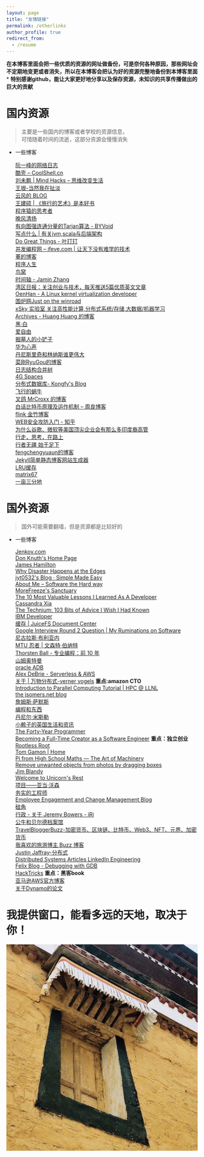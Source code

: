 ```yaml
---
layout: page
title: "友情链接"
permalink: /otherlinks
author_profile: true
redirect_from:
  - /resume
---
```


**在本博客里面会把一些优质的资源的网址做备份，可是奈何各种原因，那些网址会不定期地变更或者消失，所以在本博客会把认为好的资源完整地备份到本博客里面***
**特别感谢github，能让大家更好地分享以及保存资源，未知识的共享传播做出的巨大的贡献**

# 国内资源
>主要是一些国内的博客或者学校的资源信息，<br>
>可惜随着时间的流逝，这部分资源会慢慢消失

  * 一些博客    
  
  
    [阮一峰的网络日志](http://www.ruanyifeng.com/blog/)           
    [酷壳 – CoolShell.cn](https://www.coolshell.cn/)           
    [刘未鹏 | Mind Hacks – 思维改变生活](http://mindhacks.cn/)           
    [王垠-当然我在扯淡](http://www.yinwang.org/)           
    [云风的 BLOG](https://blog.codingnow.com/)           
    [王建硕 | 《旅行的艺术》是本好书](http://home.wangjianshuo.com/cn/)           
    [程序猿的思考者](https://program-think.blogspot.com)           
    [晚风清扬](http://www.qyjohn.net/)           
    [有向图强连通分量的Tarjan算法 - BYVoid](https://www.byvoid.com/zhs/blog/scc-tarjan)           
    [写点什么 | 有关jvm,scala与后端架构](http://hongjiang.info/)           
    [Do Great Things - 叶玎玎](http://yedingding.com/)              
    [并发编程网 – ifeve.com | 让天下没有难学的技术](http://ifeve.com/)           
    [董的博客 ](http://dongxicheng.org/)            
    [程序人生](https://programlife.net/)           
    [鸟窝](https://colobu.com/)           
    [时间轴 - Jamin Zhang](https://jaminzhang.github.io/timeline/)           
    [湾区日报：关注创业与技术，每天推送5篇优质英文文章](https://wanqu.co/)           
    [OenHan - A Linux kernel virtualization developer](http://oenhan.com/)           
    [围炉网Just on the winroad](http://blog.weirong.li/)           
    [xSky 实验室 关注高性能计算,分布式系统/存储,大数据/机器学习](http://0xsky.com/)           
    [Archives - Huang Huang 的博客](https://mozillazg.com/archives.html)           
    [黑·白](http://blog.xiayf.cn/)            
    [爱自由](https://blog.just4fun.site/)           
    [掘墓人的小铲子](https://juemuren4449.com/)           
    [华为心声](https://xinsheng.huawei.com/cn/index.php?app=forum&mod=Detail&act=index&id=6228877")          
    [丹尼斯里奇和林纳斯谁更伟大](https://www.icode9.com/content-4-802660.html")          
    [菜刚RyuGou的博客](https://i6448038.github.io/2018/12/12/raft/)           
    [日志结构合并树](https://blog.csdn.net/EI__Nino/article/details/113984342)          
    [4G Spaces](https://blog.youxu.info/)           
    [分布式数据库- Kongfy&#39;s Blog](http://blog.kongfy.com/2020/10/)           
    [飞行的蜗牛](https://www.r9it.com/)           
    [叉鸽 MrCroxx 的博客](https://mrcroxx.github.io/)           
    [白话比特币原理及运作机制 – 周良博客](https://imzl.com/bitcoin-yuanli-jizhi.html)          
    [flink 金竹博客](https://enjoyment.cool/?spm=ata.21736010.0.0.2b74107e8clvut)          
    [WEB安全攻防入门 - 知乎](https://zhuanlan.zhihu.com/p/93265357)           
    [为什么谷歌、微软等美国顶尖企业会有那么多印度裔高管](https://www.zhihu.com/question/22860487)           
    [行走，思考，在路上](http://cnlox.is-programmer.com/posts/37276.html)          
    [行者无疆 始于足下](http://xiaohanyu.me/about/)           
    [fengchengyuaun的博客](https://zhu45.org/posts/2018/Mar/30/pebblesdb-building-key-value-stores-using-fragmented-log-structured-merge-trees/)          
    [Jekyll简单静态博客网站生成器](http://jekyllcn.com/docs/usage/)          
    [LRU缓存](https://blog.csdn.net/m0_58058653/article/details/123172483)      
    [matrix67](http://www.matrix67.com/)<br>
    [一亩三分地](https://www.1point3acres.com/bbs/)
    
# 国外资源
>国外可能需要翻墙，但是资源都是比较好的

 * 一些博客
 
   [Jenkov.com](http://jenkov.com/)           
   [Don Knuth&#39;s Home Page](https://www-cs-faculty.stanford.edu/~knuth/)          
   [James Hamilton](https://mvdirona.com/jrh/Work/)            
   [Why Disaster Happens at the Edges](https://thenewstack.io/an-introduction-to-queue-theory-why-disaster-happens-at-the-edges/)          
   [jyt0532&#39;s Blog · Simple Made Easy](http://jyt0532.com/)           
   [About Me – Software the Hard way](https://software.rajivprab.com/about/)           
   [MoreFreeze&#39;s Sanctuary](http://morefreeze.github.io/)           
   [The 10 Most Valuable Lessons I Learned As A Developer](https://blog.oliverjumpertz.dev/the-10-most-valuable-lessons-i-learned-as-a-developer)           
   [Cassandra Xia](https://cassandraxia.com/)           
   [The Technium: 103 Bits of Advice I Wish I Had Known](https://enjoyment.cool/archives/Apache-Flink-%E6%BC%AB%E8%B0%88/)          
   [IBM Developer](https://developer.ibm.com/blogs/introducing-stocktrader)           
   [缓存 | JuiceFS Document Center](https://juicefs.com/docs/zh/cloud/cache/#client-cache-sharing)          
   [Google Interview Round 2 Question | My Ruminations on Software](https://lispmachine.wordpress.com/2018/02/09/google-interview-round-2-question/)           
   [尼古拉斯·布利亚内](https://nicolasbouliane.com/)           
   [MTU 忍者 | 文森特·伯纳特](https://vincent.bernat.ch/en/blog)           
   [Thorsten Ball - 专业编程：前 10 年](https://thorstenball.com/blog/2022/05/17/professional-programming-the-first-10-years/)           
   [山姆奥特曼](https://blog.samaltman.com/archive)           
   [oracle ADB](http://www.dba-oracle.com/)           
   [Alex DeBrie - Serverless &amp; AWS](https://www.alexdebrie.com/)           
   [关于 | 万物分布式-verner vogels](https://www.allthingsdistributed.com/about.html) **重点:amazon CTO**          
   [Introduction to Parallel Computing Tutorial | HPC @ LLNL](https://hpc.llnl.gov/documentation/tutorials/introduction-parallel-computing-tutorial)           
   [the jsomers.net blog](http://jsomers.net/blog/speed-matters)            
   [詹姆斯·萨默斯](http://jsomers.net/)           
   [编程和东西](https://refruity.xyz/)           
   [丹尼尔·米斯勒](https://danielmiessler.com/about/)           
   [小赖子的英国生活和资讯](https://justyy.com/archives-of-pagesposts)           
   [The Forty-Year Programmer](https://codefol.io/posts/the-forty-year-programmer/)           
   [Becoming a Full-Time Creator as a Software Engineer](https://blog.pragmaticengineer.com/how-to-become-a-full-time-creator/) **重点：独立创业**          
   [Rootless Root](http://www.catb.org/~esr/writings/unix-koans/index.html)          
   [Tom Gamon | Home](https://tomgamon.com/page/2/)           
   [Pi from High School Maths — The Art of Machinery](https://theartofmachinery.com/2020/10/26/pi_from_high_school_maths.html)            
   [Remove unwanted objects from photos by dragging boxes](https://cleanupphotos.com/)           
   [Jim Blandy](https://www.red-bean.com/~jimb/)           
   [Welcome to Unicorn&#39;s Rest](http://unicornsrest.org/)           
   [项目——亚当·沃森](https://adamwathan.me/projects/)           
   [务实的工程师](https://www.pragmaticengineer.com/)           
   [Employee Engagement and Change Management Blog](https://www.gapingvoid.com/blog/page/2/)          
   [硅角](https://siliconangle.com/category/big-data/)           
   [行政 - 关于 Jeremy Bowers - iRi](http://www.jerf.org/iri/post/2909)           
   [公牛和贝尔德档案馆](https://blog.rwbaird.com/archive)           
   [TravelBloggerBuzz-加密货币、区块链、比特币、Web3、NFT、元界、加密货币](https://travelbloggerbuzz.com/special-on-all-things-crypto-blockchain-bitcoin-web3-nfts-metaverse-cryptocurrencies-scams/)           
   [我喜欢的旅游博主 Buzz 博客](https://travelbloggerbuzz.com/blog-reviews/blogs-i-like/)           
   [Justin Jaffray-分布式](https://justinjaffray.com/notes/)           
   [Distributed Systems Articles LinkedIn Engineering](https://engineering.linkedin.com/blog/topic/distributed-systems)           
   [Felix Blog - Debugging with GDB](https://felix-knorr.net/posts/2022-02-27-direct-gdb.html)           
   [HackTricks](https://book.hacktricks.xyz/welcome/readme)  **重点：黑客book**          
   [亚马逊AWS官方博客](https://aws.amazon.com/cn/blogs/china/2022all/)            
   [关于Dynamo的论文](https://2cloudlab.com/nosql/the-dynamo-paper/)           
            
 
# 我提供窗口，能看多远的天地，取决于你！

![road](/img/藏地窗口.png)          

#     
<script src="https://utteranc.es/client.js"
		repo="chaoxiyan1225/chaoxiyan1225.github.io"
		issue-term="pathname"
		theme="github-light"  
		crossorigin="anonymous"
		async />

